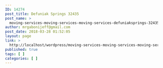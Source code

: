 ```yaml
---
ID: 14274
post_title: Defuniak Springs 32435
post_name: >
  moving-services-moving-services-moving-services-defuniaksprings-32435
author: mrgabonijeff@gmail.com
post_date: 2018-03-28 01:52:05
layout: page
link: >
  http://localhost/wordpress/moving-services-moving-services-moving-services-defuniaksprings-32435/
published: true
tags: [ ]
categories: [ ]
---
```

